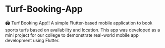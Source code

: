 # Turf-Booking-App
🏟️ Turf Booking App!! A simple Flutter-based mobile application to book sports turfs based on availability and location. This app was developed as a mini project for our college to demonstrate real-world mobile app development using Flutter.
